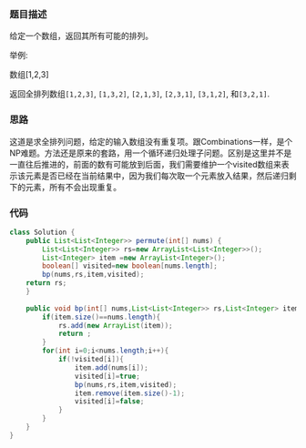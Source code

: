 ### 题目描述

给定一个数组，返回其所有可能的排列。

举例:

数组[1,2,3]

返回全排列数组`[1,2,3]`, `[1,3,2]`, `[2,1,3]`, `[2,3,1]`, `[3,1,2]`, 和`[3,2,1]`.

### 思路

这道是求全排列问题，给定的输入数组没有重复项。跟Combinations一样，是个NP难题。方法还是原来的套路，用一个循环递归处理子问题。区别是这里并不是一直往后推进的，前面的数有可能放到后面，我们需要维护一个visited数组来表示该元素是否已经在当前结果中，因为我们每次取一个元素放入结果，然后递归剩下的元素，所有不会出现重复。

### 代码

```java
class Solution {
    public List<List<Integer>> permute(int[] nums) {
        List<List<Integer>> rs=new ArrayList<List<Integer>>();
        List<Integer> item =new ArrayList<Integer>();
        boolean[] visited=new boolean[nums.length];
        bp(nums,rs,item,visited);
    return rs;
    }
    
    public void bp(int[] nums,List<List<Integer>> rs,List<Integer> item,boolean[] visited){
        if(item.size()==nums.length){
            rs.add(new ArrayList(item));
            return ;
        }
        for(int i=0;i<nums.length;i++){
            if(!visited[i]){
                item.add(nums[i]);
                visited[i]=true;
                bp(nums,rs,item,visited);
                item.remove(item.size()-1);
                visited[i]=false;
            }
        }
    }
}
```

